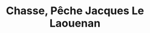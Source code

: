 ---
title: "Chasse, Pêche Jacques Le Laouenan"
url: /lannion/chasse-peche-jacques-le-laouenan/
shop: Allgemein
---